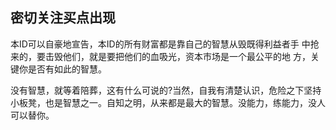 ## 密切关注买点出现

本ID可以自豪地宣告，本ID的所有财富都是靠自己的智慧从毁既得利益者手 中抢来的，要击毁他们，就是要把他们的血吸光，资本市场是一个最公平的地 方，关键你是否有如此的智慧。

没有智慧，就等着陪葬，这有什么可说的?当然，自我有清楚认识，危险之下坚持小板凳，也是智慧之一。自知之明，从来都是最大的智慧。没能力，练能力，没人可以替你。